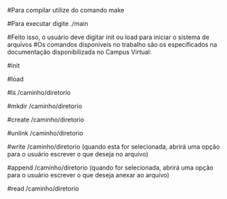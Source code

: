 #Para compilar utilize do comando 
make

#Para executar digite 
./main

#Feito isso, o usuário deve digitar init ou load para iniciar o sistema de arquivos
#Os comandos disponíveis no trabalho são os especificados na documentação disponibilizada no Campus Virtual:

#init

#load

#ls /caminho/diretorio

#mkdir /caminho/diretorio

#create /caminho/diretorio

#unlink /caminho/diretorio

#write /caminho/diretorio
(quando esta for selecionada, abrirá uma opção para o usuário escrever o que deseja no arquivo)

#append /caminho/diretorio
(quando for selecionada, abrirá uma opção para o usuário escrever o que deseja anexar ao arquivo)

#read /caminho/diretorio
